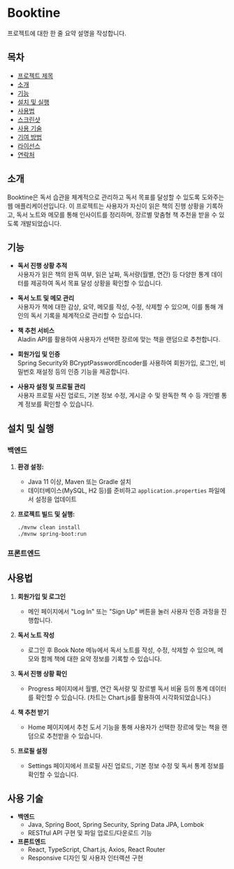 # Booktine

프로젝트에 대한 한 줄 요약 설명을 작성합니다.

## 목차

- [프로젝트 제목](#프로젝트-제목)
- [소개](#소개)
- [기능](#기능)
- [설치 및 실행](#설치-및-실행)
- [사용법](#사용법)
- [스크린샷](#스크린샷)
- [사용 기술](#사용-기술)
- [기여 방법](#기여-방법)
- [라이선스](#라이선스)
- [연락처](#연락처)

## 소개

Booktine은 독서 습관을 체계적으로 관리하고 독서 목표를 달성할 수 있도록 도와주는 웹 애플리케이션입니다.
이 프로젝트는 사용자가 자신이 읽은 책의 진행 상황을 기록하고, 독서 노트와 메모를 통해 인사이트를 정리하며, 장르별 맞춤형 책 추천을 받을 수 있도록 개발되었습니다.

## 기능

- **독서 진행 상황 추적**  
  사용자가 읽은 책의 완독 여부, 읽은 날짜, 독서량(월별, 연간) 등 다양한 통계 데이터를 제공하여 독서 목표 달성 상황을 확인할 수 있습니다.

- **독서 노트 및 메모 관리**  
  사용자가 책에 대한 감상, 요약, 메모를 작성, 수정, 삭제할 수 있으며, 이를 통해 개인의 독서 기록을 체계적으로 관리할 수 있습니다.

- **책 추천 서비스**  
  Aladin API를 활용하여 사용자가 선택한 장르에 맞는 책을 랜덤으로 추천합니다.

- **회원가입 및 인증**  
  Spring Security와 BCryptPasswordEncoder를 사용하여 회원가입, 로그인, 비밀번호 재설정 등의 인증 기능을 제공합니다.

- **사용자 설정 및 프로필 관리**  
  사용자 프로필 사진 업로드, 기본 정보 수정, 게시글 수 및 완독한 책 수 등 개인별 통계 정보를 확인할 수 있습니다.


## 설치 및 실행

### 백엔드

1. **환경 설정:**
    - Java 11 이상, Maven 또는 Gradle 설치
    - 데이터베이스(MySQL, H2 등)를 준비하고 `application.properties` 파일에서 설정을 업데이트

2. **프로젝트 빌드 및 실행:**
   ```bash
   ./mvnw clean install
   ./mvnw spring-boot:run

### 프론트엔드

## 사용법

1. **회원가입 및 로그인**
   - 메인 페이지에서 "Log In" 또는 "Sign Up" 버튼을 눌러 사용자 인증 과정을 진행합니다.

2. **독서 노트 작성**
   - 로그인 후 Book Note 메뉴에서 독서 노트를 작성, 수정, 삭제할 수 있으며, 메모와 함께 책에 대한 요약 정보를 기록할 수 있습니다.

3. **독서 진행 상황 확인**
   - Progress 페이지에서 월별, 연간 독서량 및 장르별 독서 비율 등의 통계 데이터를 확인할 수 있습니다.
   (차트는 Chart.js를 활용하여 시각화되었습니다.)

4. **책 추천 받기**
   - Home 페이지에서 추천 도서 기능을 통해 사용자가 선택한 장르에 맞는 책을 랜덤으로 추천받을 수 있습니다.

5. **프로필 설정**
   - Settings 페이지에서 프로필 사진 업로드, 기본 정보 수정 및 독서 통계 정보를 확인할 수 있습니다.


## 사용 기술

- **백엔드**  
  - Java, Spring Boot, Spring Security, Spring Data JPA, Lombok
  - RESTful API 구현 및 파일 업로드/다운로드 기능
- **프론트엔드** 
  - React, TypeScript, Chart.js, Axios, React Router
  - Responsive 디자인 및 사용자 인터랙션 구현